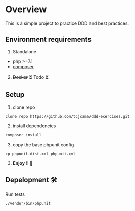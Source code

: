 # Overview
This is a simple project to practice DDD and best practices.

## Environment requirements

1. Standalone

- php >=7.1
- [composer](https://getcomposer.org/download/)


2. ~~Docker~~ ⏳ Todo ⏳ 


## Setup

1. clone repo

```
clone repo https://github.com/tcjcama/ddd-exercises.git
```

2. install dependencies

```
composer install
```

3. copy the base phpunit config

```
cp phpunit.dist.xml phpunit.xml 
```

3. **Enjoy** !! 🍫

## Depelopment 🛠

Run tests

```
./vendor/bin/phpunit
```
